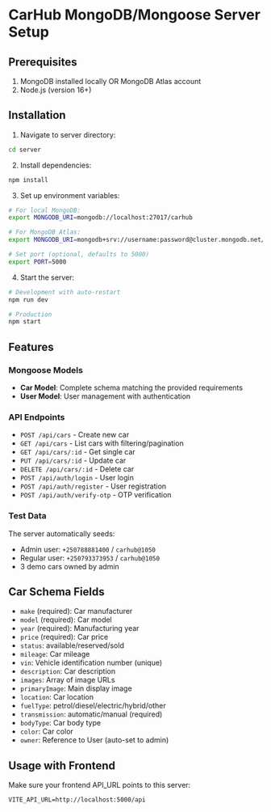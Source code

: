 # CarHub MongoDB/Mongoose Server Setup

## Prerequisites
1. MongoDB installed locally OR MongoDB Atlas account
2. Node.js (version 16+)

## Installation

1. Navigate to server directory:
```bash
cd server
```

2. Install dependencies:
```bash
npm install
```

3. Set up environment variables:
```bash
# For local MongoDB:
export MONGODB_URI=mongodb://localhost:27017/carhub

# For MongoDB Atlas:
export MONGODB_URI=mongodb+srv://username:password@cluster.mongodb.net/carhub?retryWrites=true&w=majority

# Set port (optional, defaults to 5000)
export PORT=5000
```

4. Start the server:
```bash
# Development with auto-restart
npm run dev

# Production
npm start
```

## Features

### Mongoose Models
- **Car Model**: Complete schema matching the provided requirements
- **User Model**: User management with authentication

### API Endpoints
- `POST /api/cars` - Create new car
- `GET /api/cars` - List cars with filtering/pagination
- `GET /api/cars/:id` - Get single car
- `PUT /api/cars/:id` - Update car
- `DELETE /api/cars/:id` - Delete car
- `POST /api/auth/login` - User login
- `POST /api/auth/register` - User registration
- `POST /api/auth/verify-otp` - OTP verification

### Test Data
The server automatically seeds:
- Admin user: `+250788881400` / `carhub@1050`
- Regular user: `+250793373953` / `carhub@1050`
- 3 demo cars owned by admin

## Car Schema Fields
- `make` (required): Car manufacturer
- `model` (required): Car model
- `year` (required): Manufacturing year
- `price` (required): Car price
- `status`: available/reserved/sold
- `mileage`: Car mileage
- `vin`: Vehicle identification number (unique)
- `description`: Car description
- `images`: Array of image URLs
- `primaryImage`: Main display image
- `location`: Car location
- `fuelType`: petrol/diesel/electric/hybrid/other
- `transmission`: automatic/manual (required)
- `bodyType`: Car body type
- `color`: Car color
- `owner`: Reference to User (auto-set to admin)

## Usage with Frontend
Make sure your frontend API_URL points to this server:
```
VITE_API_URL=http://localhost:5000/api
```
